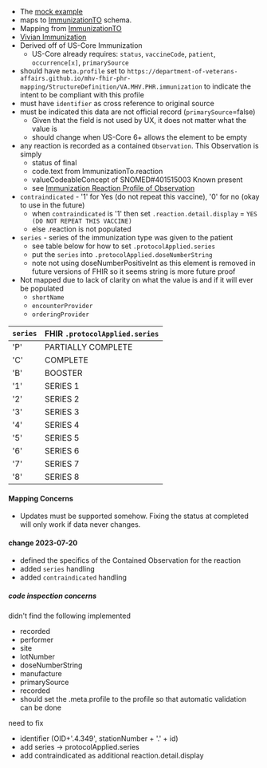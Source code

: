 
- The [mock example](https://github.com/department-of-veterans-affairs/mhv-fhir-phr-mapping/blob/main/mocks/immunization.xml) 
- maps to [ImmunizationTO](https://github.com/department-of-veterans-affairs/mhv-np-via-wsclient/blob/development/src/main/resources/VIA_v4.0.7_uat.wsdl) schema.
- Mapping from [ImmunizationTO](StructureDefinition-VA.MHV.PHR.immunization-mappings.html#mappings-for-via-to-mhv-fhir-phr-immunizationto)
- [Vivian Immunization](https://vivian.worldvista.org/dox/Global_XkFVUE5WSU1N.html)
- Derived off of US-Core Immunization
  - US-Core already requires: `status`, `vaccineCode`, `patient`, `occurrence[x]`, `primarySource`
- should have `meta.profile` set to `https://department-of-veterans-affairs.github.io/mhv-fhir-phr-mapping/StructureDefinition/VA.MHV.PHR.immunization` to indicate the intent to be compliant with this profile
- must have `identifier` as cross reference to original source
- must be indicated this data are not official record (`primarySource`=false)
  - Given that the field is not used by UX, it does not matter what the value is
  - should change when US-Core 6+ allows the element to be empty
- any reaction is recorded as a contained `Observation`. This Observation is simply
  - status of final
  - code.text from ImmunizationTo.reaction
  - valueCodeableConcept of SNOMED#401515003 Known present
  - see [Immunization Reaction Profile of Observation](StructureDefinition-VA.MHV.PHR.immunizationReaction.html)
- `contraindicated` - '1' for Yes (do not repeat this vaccine), '0' for no (okay to use in the future)
  - when `contraindicated` is '1' then set `.reaction.detail.display` = `YES (DO NOT REPEAT THIS VACCINE)`
  - else .reaction is not populated
- `series` - series of the immunization type was given to the patient
  - see table below for how to set `.protocolApplied.series`
  - put the `series` into `.protocolApplied.doseNumberString`
  - note not using doseNumberPositiveInt as this element is removed in future versions of FHIR so it seems string is more future proof
- Not mapped due to lack of clarity on what the value is and if it will ever be populated
  - `shortName`
  - `encounterProvider`
  - `orderingProvider`

| `series` |  FHIR `.protocolApplied.series` |
|--------|------|
| 'P' | PARTIALLY COMPLETE |
| 'C' | COMPLETE |
| 'B' | BOOSTER |
| '1' | SERIES 1 |
| '2' | SERIES 2 |
| '3' | SERIES 3 |
| '4' | SERIES 4 |
| '5' | SERIES 5 |
| '6' | SERIES 6 |
| '7' | SERIES 7 |
| '8' | SERIES 8 |
  
#### Mapping Concerns

- Updates must be supported somehow. Fixing the status at completed will only work if data never changes.

#### change 2023-07-20

- defined the specifics of the Contained Observation for the reaction
- added `series` handling
- added `contraindicated` handling

##### code inspection concerns

didn't find the following implemented

- recorded
- performer
- site
- lotNumber
- doseNumberString
- manufacture
- primarySource
- recorded
- should set the .meta.profile to the profile so that automatic validation can be done

need to fix

- identifier (OID+'.4.349', stationNumber + '.' + id)
- add series -> protocolApplied.series
- add contraindicated as additional reaction.detail.display
